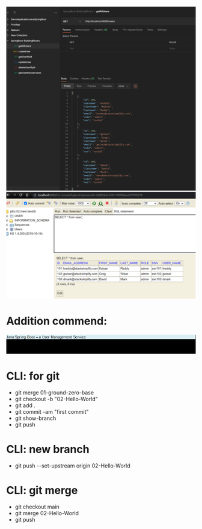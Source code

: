 ![img.png](img.png)
![img_1.png](img_1.png)
# Addition commend:
![img_6.png](img_6.png)
# CLI: for git
- git merge 01-ground-zero-base
- git checkout -b "02-Hello-World"
- git add .
- git commit -am "first commit"
- git show-branch
- git push
# CLI: new branch
- git push --set-upstream origin 02-Hello-World

# CLI: git merge
- git checkout main
- git merge 02-Hello-World
- git push